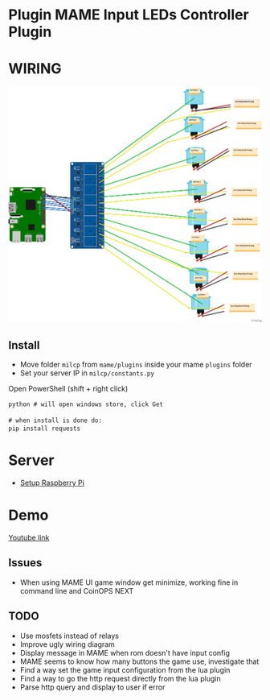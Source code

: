 # Plugin MAME Input LEDs Controller Plugin

# WIRING

![WIRING](img/MILCP_wiring.png)

## Install

- Move folder `milcp` from `mame/plugins` inside your mame `plugins` folder
- Set your server IP in `milcp/constants.py`

Open PowerShell (shift + right click)

```
python # will open windows store, click Get

# when install is done do:
pip install requests
```

# Server

- [Setup Raspberry Pi](/rpi-server)

# Demo

[Youtube link](https://www.youtube.com/watch?v=P2EGnTRAedU)

## Issues

- When using MAME UI game window get minimize, working fine in command line and CoinOPS NEXT

## TODO

- Use mosfets instead of relays
- Improve ugly wiring diagram
- Display message in MAME when rom doesn't have input config
- MAME seems to know how many buttons the game use, investigate that
- Find a way set the game input configuration from the lua plugin
- Find a way to go the http request directly from the lua plugin
- Parse http query and display to user if error
